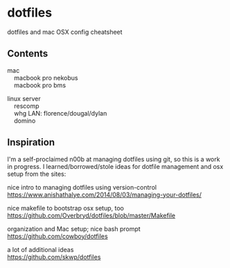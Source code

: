 # dotfiles
dotfiles and mac OSX config cheatsheet

## Contents  
mac  
&nbsp;&nbsp;&nbsp;&nbsp;macbook pro nekobus  
&nbsp;&nbsp;&nbsp;&nbsp;macbook pro bms  

linux server  
&nbsp;&nbsp;&nbsp;&nbsp;rescomp  
&nbsp;&nbsp;&nbsp;&nbsp;whg LAN: florence/dougal/dylan  
&nbsp;&nbsp;&nbsp;&nbsp;domino  

## Inspiration
I'm a self-proclaimed n00b at managing dotfiles using git, so this is a work in progress. I learned/borrowed/stole ideas for dotfile management and osx setup from the sites:  

nice intro to managing dotfiles using version-control  
https://www.anishathalye.com/2014/08/03/managing-your-dotfiles/  

nice makefile to bootstrap osx setup, too  
https://github.com/Overbryd/dotfiles/blob/master/Makefile  

organization and Mac setup; nice bash prompt  
https://github.com/cowboy/dotfiles  

a lot of additional ideas  
https://github.com/skwp/dotfiles  

